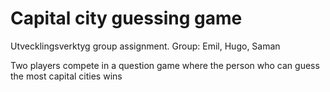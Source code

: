 # Capital city guessing game
Utvecklingsverktyg group assignment. Group: Emil, Hugo, Saman

Two players compete in a question game where the person who can guess the most capital cities wins
